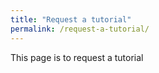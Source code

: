 ```yaml
---
title: "Request a tutorial"
permalink: /request-a-tutorial/
---
```


This page is to request a tutorial
